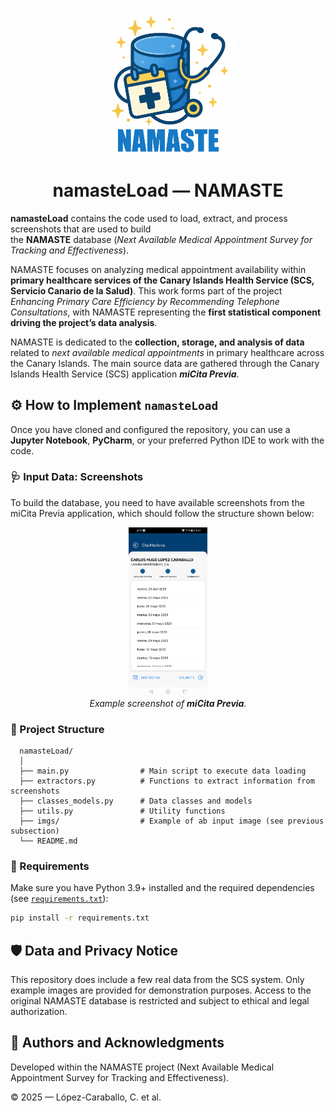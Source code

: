 <p align="center">
  <img src="imgs/Logo_BaseDatos_NAMASTE_2025-05.PNG" alt="NAMASTE logo" width="220"/>
</p>

<h1 align="center">namasteLoad — NAMASTE</h1>

**namasteLoad** contains the code used to load, extract, and process screenshots that are used to build  
the **NAMASTE** database (*Next Available Medical Appointment Survey for Tracking and Effectiveness*).  

NAMASTE focuses on analyzing medical appointment availability within **primary healthcare services of the Canary
Islands Health Service (SCS, Servicio Canario de la Salud)**. This work forms part of the project *Enhancing
Primary Care Efficiency by Recommending Telephone Consultations*, with NAMASTE representing the **first statistical
component driving the project’s data analysis**.

NAMASTE is dedicated to the **collection, storage, and analysis of data** related to *next available
medical appointments* in primary healthcare across the Canary Islands. The main source data are gathered through
the Canary Islands Health Service (SCS) application **_miCita Previa_**.

## ⚙️ How to Implement `namasteLoad`

Once you have cloned and configured the repository, you can use a **Jupyter Notebook**, **PyCharm**, or your preferred Python IDE to work with the code.

### 🩺 Input Data: Screenshots

To build the database, you need to have available screenshots from the miCita Previa application,
which should follow the structure shown below:

<p align="center">
  <img src="imgs/Example_miCitaPrevia_screenshot_20250425_004139.jpg" alt="Example screenshot" width="25%">
  <br>
  <em>Example screenshot of <strong>miCita Previa</strong>.</em>
</p>

### 🧠 Project Structure


```
  namasteLoad/
  │
  ├── main.py                # Main script to execute data loading
  ├── extractors.py          # Functions to extract information from screenshots
  ├── classes_models.py      # Data classes and models
  ├── utils.py               # Utility functions
  ├── imgs/                  # Example of ab input image (see previous subsection)
  └── README.md
```

### 🧩 Requirements
Make sure you have Python 3.9+ installed and the required dependencies (see [`requirements.txt`](requirements.txt)):

```bash
pip install -r requirements.txt
```


## 🛡️ Data and Privacy Notice

This repository does include a few real data from the SCS system.
Only example images are provided for demonstration purposes.
Access to the original NAMASTE database is restricted and subject to ethical and legal authorization.

## 👥 Authors and Acknowledgments

Developed within the NAMASTE project (Next Available Medical Appointment Survey for Tracking and Effectiveness). 

© 2025 — López-Caraballo, C. et al.
